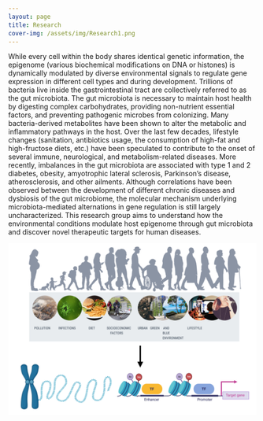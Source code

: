 ```yaml
---
layout: page
title: Research
cover-img: /assets/img/Research1.png
---
```


While every cell within the body shares identical genetic information, the epigenome (various biochemical modifications on DNA or histones) is dynamically modulated by diverse environmental signals to regulate gene expression in different cell types and during development. Trillions of bacteria live inside the gastrointestinal tract are collectively referred to as the gut microbiota. The gut microbiota is necessary to maintain host health by digesting complex carbohydrates, providing non-nutrient essential factors, and preventing pathogenic microbes from colonizing. Many bacteria-derived metabolites have been shown to alter the metabolic and inflammatory pathways in the host. Over the last few decades, lifestyle changes (sanitation, antibiotics usage, the consumption of high-fat and high-fructose diets, etc.) have been speculated to contribute to the onset of several immune, neurological, and metabolism-related diseases. More recently, imbalances in the gut microbiota are associated with type 1 and 2 diabetes, obesity, amyotrophic lateral sclerosis, Parkinson’s disease, atherosclerosis, and other ailments. Although correlations have been observed between the development of different chronic diseases and dysbiosis of the gut microbiome, the molecular mechanism underlying microbiota-mediated alternations in gene regulation is still largely uncharacterized. This research group aims to understand how the environmental conditions modulate host epigenome through gut microbiota and discover novel therapeutic targets for human diseases.

![Image of research](/assets/img/Research.png)








